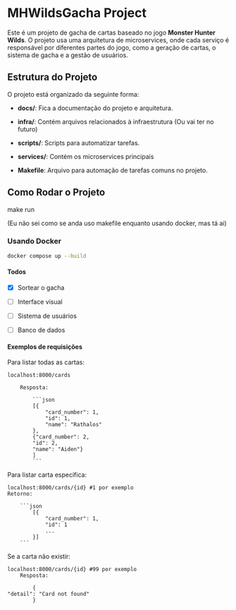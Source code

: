 # MHWildsGacha Project

Este é um projeto de gacha de cartas baseado no jogo **Monster Hunter Wilds**. O projeto usa uma arquitetura de microservices, onde cada serviço é responsável por diferentes partes do jogo, como a geração de cartas, o sistema de gacha e a gestão de usuários.

## Estrutura do Projeto

O projeto está organizado da seguinte forma:


- **docs/**: Fica a  documentação do projeto e arquitetura.

- **infra/**: Contém arquivos relacionados à infraestrutura (Ou vai ter no futuro)

- **scripts/**: Scripts para automatizar tarefas.

- **services/**: Contém os microservices principais

- **Makefile**: Arquivo para automação de tarefas comuns no projeto.

## Como Rodar o Projeto

make run

(Eu não sei como se anda uso makefile enquanto usando docker, mas tá ai)

### Usando Docker

```bash
docker compose up --build
```

#### Todos

- [x] Sortear o gacha
- [ ] Interface visual
- [ ] Sistema de usuários
- [ ] Banco de dados


#### Exemplos de requisições

Para listar todas as cartas:

    localhost:8000/cards

        Resposta:

            ```json
            [{
                "card_number": 1,
                "id": 1,
                "name": "Rathalos"
            },
            {"card_number": 2,
            "id": 2,
            "name": "Aiden"}
            ]
            ```

Para listar carta especifica: 
    
    localhost:8000/cards/{id} #1 por exemplo
    Retorno:

        ```json
            [{
                "card_number": 1,
                "id": 1
                ...
            }]
        ```

Se a carta não existir:

    localhost:8000/cards/{id} #99 por exemplo
        Resposta:

            {
    "detail": "Card not found"
            }
